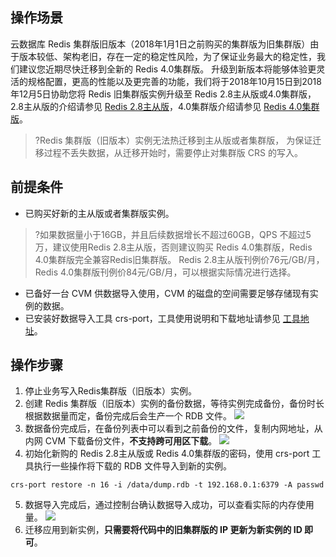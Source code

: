 ## 操作场景

云数据库 Redis 集群版旧版本（2018年1月1日之前购买的集群版为旧集群版）由于版本较低、架构老旧，存在一定的稳定性风险，为了保证业务最大的稳定性，我们建议您近期尽快迁移到全新的 Redis 4.0集群版。
升级到新版本将能够体验更灵活的规格配置，更高的性能以及更完善的功能，我们将于2018年10月15日到2018年12月5日协助您将 Redis 旧集群版实例升级至 Redis 2.8主从版或4.0集群版，2.8主从版的介绍请参见 [Redis 2.8主从版](https://cloud.tencent.com/document/product/239/17950)，4.0集群版介绍请参见 [Redis 4.0集群版](https://cloud.tencent.com/document/product/239/18336)。
> ?Redis 集群版（旧版本）实例无法热迁移到主从版或者集群版， 为保证迁移过程不丢失数据，从迁移开始时，需要停止对集群版 CRS 的写入。

## 前提条件
- 已购买好新的主从版或者集群版实例。
>?如果数据量小于16GB，并且后续数据增长不超过60GB，QPS 不超过5万，建议使用Redis 2.8主从版，否则建议购买 Redis 4.0集群版，Redis 4.0集群版完全兼容Redis旧集群版。
Redis 2.8主从版刊例价76元/GB/月，Redis 4.0集群版刊例价84元/GB/月，可以根据实际情况进行选择。
- 已备好一台 CVM 供数据导入使用，CVM 的磁盘的空间需要足够存储现有实例的数据。
- 已安装好数据导入工具 crs-port，工具使用说明和下载地址请参见 [工具地址](https://cloud.tencent.com/document/product/239/611)。

## 操作步骤
1. 停止业务写入Redis集群版（旧版本）实例。
2. 创建 Redis 集群版（旧版本）实例的备份数据，等待实例完成备份，备份时长根据数据量而定，备份完成后会生产一个 RDB 文件。
![](https://main.qcloudimg.com/raw/afe562ddc91ac10f56d714ad62c94777.png)
3. 数据备份完成后，在备份列表中可以看到之前备份的文件，复制内网地址，从内网 CVM 下载备份文件，**不支持跨可用区下载**。
![](https://main.qcloudimg.com/raw/2f63deeea54d0eb2666b85f52dfcbec1.png)
4. 初始化新购的 Redis 2.8主从版或 Redis 4.0集群版的密码，使用 crs-port 工具执行一些操作将下载的 RDB 文件导入到新的实例。
```
crs-port restore -n 16 -i /data/dump.rdb -t 192.168.0.1:6379 -A passwd
```
5. 数据导入完成后，通过控制台确认数据导入成功，可以查看实际的内存使用量。
![](https://main.qcloudimg.com/raw/436b86476c50f5b4591e8247e420856f.png)
6. 迁移应用到新实例，**只需要将代码中的旧集群版的 IP 更新为新实例的 ID 即可**。
